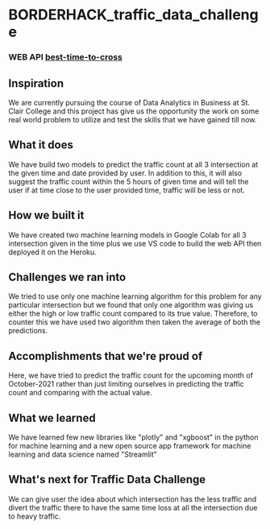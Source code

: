 # BORDERHACK_traffic_data_challenge

### WEB API [best-time-to-cross](https://best-time-to-cross.herokuapp.com/)

## Inspiration
We are currently pursuing the course of Data Analytics in Business at St. Clair College and this project has give us the opportunity the work on some real world problem to utilize and test the skills that we have gained till now.

## What it does
We have build two models to predict the traffic count at all 3 intersection at the given time and date provided by user. In addition to this, it will also suggest the traffic count within the 5 hours of given time and will tell the user if at time close to the user provided time, traffic will be less or not. 

## How we built it
We have created two machine learning models in Google Colab for all 3 intersection given in the time plus we use VS code to build the web API then deployed it on the Heroku.

## Challenges we ran into
We tried to use only one machine learning algorithm for this problem for any particular intersection but we found that only one algorithm was giving us either the high or low traffic count compared to its true value. Therefore, to counter this we have used two algorithm then taken the average of both the predictions.

## Accomplishments that we're proud of
Here, we have tried to predict the traffic count for the upcoming month of October-2021 rather than just limiting ourselves in predicting the traffic count and comparing with the actual value.

## What we learned
We have learned few new libraries like "plotly" and "xgboost" in the python for machine learning and a new open source app framework for machine learning and data science named "Streamlit"

## What's next for Traffic Data Challenge
We can give user the idea about which intersection has the less traffic and divert the traffic there to have the same time loss at all the intersection due to heavy traffic.
